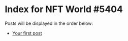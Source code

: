 # Index for NFT World #5404
Posts will be displayed in the order below:

- [Your first post](./001-first.md)

